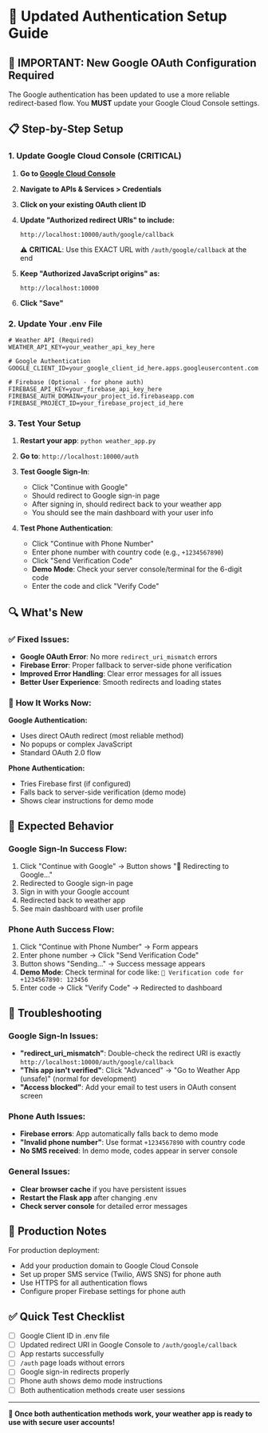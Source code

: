 # 🔧 Updated Authentication Setup Guide

## 🚨 IMPORTANT: New Google OAuth Configuration Required

The Google authentication has been updated to use a more reliable redirect-based flow. You **MUST** update your Google Cloud Console settings.

## 📋 Step-by-Step Setup

### 1. Update Google Cloud Console (CRITICAL)

1. **Go to [Google Cloud Console](https://console.cloud.google.com/)**
2. **Navigate to APIs & Services > Credentials**
3. **Click on your existing OAuth client ID**
4. **Update "Authorized redirect URIs" to include:**
   ```
   http://localhost:10000/auth/google/callback
   ```
   ⚠️ **CRITICAL**: Use this EXACT URL with `/auth/google/callback` at the end

5. **Keep "Authorized JavaScript origins" as:**
   ```
   http://localhost:10000
   ```

6. **Click "Save"**

### 2. Update Your .env File

```env
# Weather API (Required)
WEATHER_API_KEY=your_weather_api_key_here

# Google Authentication
GOOGLE_CLIENT_ID=your_google_client_id_here.apps.googleusercontent.com

# Firebase (Optional - for phone auth)
FIREBASE_API_KEY=your_firebase_api_key_here
FIREBASE_AUTH_DOMAIN=your_project_id.firebaseapp.com
FIREBASE_PROJECT_ID=your_firebase_project_id_here
```

### 3. Test Your Setup

1. **Restart your app**: `python weather_app.py`
2. **Go to**: `http://localhost:10000/auth`
3. **Test Google Sign-In**:
   - Click "Continue with Google"
   - Should redirect to Google sign-in page
   - After signing in, should redirect back to your weather app
   - You should see the main dashboard with your user info

4. **Test Phone Authentication**:
   - Click "Continue with Phone Number"
   - Enter phone number with country code (e.g., `+1234567890`)
   - Click "Send Verification Code"
   - **Demo Mode**: Check your server console/terminal for the 6-digit code
   - Enter the code and click "Verify Code"

## 🔍 What's New

### ✅ **Fixed Issues:**
- **Google OAuth Error**: No more `redirect_uri_mismatch` errors
- **Firebase Error**: Proper fallback to server-side phone verification
- **Improved Error Handling**: Clear error messages for all issues
- **Better User Experience**: Smooth redirects and loading states

### 🎯 **How It Works Now:**

**Google Authentication:**
- Uses direct OAuth redirect (most reliable method)
- No popups or complex JavaScript
- Standard OAuth 2.0 flow

**Phone Authentication:**
- Tries Firebase first (if configured)
- Falls back to server-side verification (demo mode)
- Shows clear instructions for demo mode

## 🧪 Expected Behavior

### Google Sign-In Success Flow:
1. Click "Continue with Google" → Button shows "🔄 Redirecting to Google..."
2. Redirected to Google sign-in page
3. Sign in with your Google account
4. Redirected back to weather app
5. See main dashboard with user profile

### Phone Auth Success Flow:
1. Click "Continue with Phone Number" → Form appears
2. Enter phone number → Click "Send Verification Code"
3. Button shows "Sending..." → Success message appears
4. **Demo Mode**: Check terminal for code like: `📱 Verification code for +1234567890: 123456`
5. Enter code → Click "Verify Code" → Redirected to dashboard

## 🐛 Troubleshooting

### Google Sign-In Issues:
- **"redirect_uri_mismatch"**: Double-check the redirect URI is exactly `http://localhost:10000/auth/google/callback`
- **"This app isn't verified"**: Click "Advanced" → "Go to Weather App (unsafe)" (normal for development)
- **"Access blocked"**: Add your email to test users in OAuth consent screen

### Phone Auth Issues:
- **Firebase errors**: App automatically falls back to demo mode
- **"Invalid phone number"**: Use format `+1234567890` with country code
- **No SMS received**: In demo mode, codes appear in server console

### General Issues:
- **Clear browser cache** if you have persistent issues
- **Restart the Flask app** after changing .env
- **Check server console** for detailed error messages

## 📱 Production Notes

For production deployment:
- Add your production domain to Google Cloud Console
- Set up proper SMS service (Twilio, AWS SNS) for phone auth
- Use HTTPS for all authentication flows
- Configure proper Firebase settings for phone auth

## ✅ Quick Test Checklist

- [ ] Google Client ID in .env file
- [ ] Updated redirect URI in Google Console to `/auth/google/callback`
- [ ] App restarts successfully
- [ ] `/auth` page loads without errors
- [ ] Google sign-in redirects properly
- [ ] Phone auth shows demo mode instructions
- [ ] Both authentication methods create user sessions

---

**🎉 Once both authentication methods work, your weather app is ready to use with secure user accounts!** 
